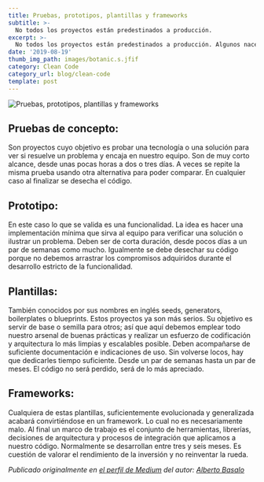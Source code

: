 ```yaml
---
title: Pruebas, prototipos, plantillas y frameworks
subtitle: >-
  No todos los proyectos están predestinados a producción.
excerpt: >-
  No todos los proyectos están predestinados a producción. Algunos nacen par evaluar, facilitar o estructurar el producto final.
date: '2019-08-19'
thumb_img_path: images/botanic.s.jfif
category: Clean Code
category_url: blog/clean-code
template: post
---
```


![Pruebas, prototipos, plantillas y frameworks](/images/botanic.jfif "Pruebas, prototipos, plantillas y frameworks")

## Pruebas de concepto:
Son proyectos cuyo objetivo es probar una tecnología o una solución para ver si resuelve un problema y encaja en nuestro equipo. Son de muy corto alcance, desde unas pocas horas a dos o tres días. A veces se repite la misma prueba usando otra alternativa para poder comparar. En cualquier caso al finalizar se desecha el código.
## Prototipo:
En este caso lo que se valida es una funcionalidad. La idea es hacer una implementación mínima que sirva al equipo para verificar una solución o ilustrar un problema. Deben ser de corta duración, desde pocos días a un par de semanas como mucho. Igualmente se debe desechar su código porque no debemos arrastrar los compromisos adquiridos durante el desarrollo estricto de la funcionalidad.
## Plantillas:
También conocidos por sus nombres en inglés seeds, generators, boilerplates o blueprints. Estos proyectos ya son más serios. Su objetivo es servir de base o semilla para otros; así que aquí debemos emplear todo nuestro arsenal de buenas prácticas y realizar un esfuerzo de codificación y arquitectura lo más limpias y escalables posible. Deben acompañarse de suficiente documentación e indicaciones de uso. Sin volverse locos, hay que dedicarles tiempo suficiente. Desde un par de semanas hasta un par de meses. El código no será perdido, será de lo más apreciado.
## Frameworks:
Cualquiera de estas plantillas, suficientemente evolucionada y generalizada acabará convirtiéndose en un framework. Lo cual no es necesariamente malo. Al final un marco de trabajo es el conjunto de herramientas, librerías, decisiones de arquitectura y procesos de integración que aplicamos a nuestro código. Normalmente se desarrollan entre tres y seis meses. Es cuestión de valorar el rendimiento de la inversión y no reinventar la rueda.

_Publicado originalmente en [el perfil de Medium](https://medium.com/@albertobasalo71/pruebas-prototipos-plantillas-y-frameworks-26789c7d8e7) del autor: [Alberto Basalo](https://twitter.com/albertobasalo)_